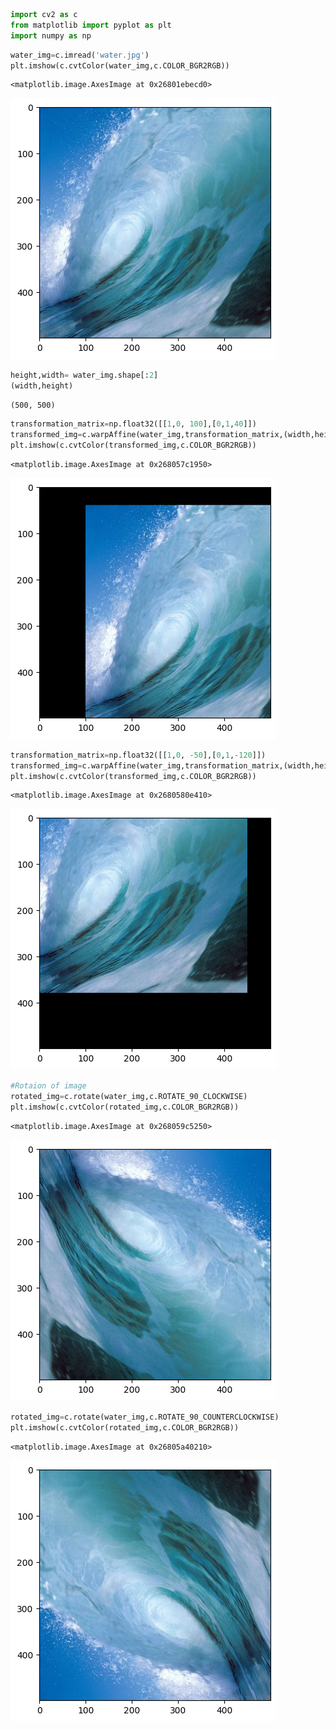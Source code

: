 ```python
import cv2 as c
from matplotlib import pyplot as plt
import numpy as np
```


```python
water_img=c.imread('water.jpg')
plt.imshow(c.cvtColor(water_img,c.COLOR_BGR2RGB))
```




    <matplotlib.image.AxesImage at 0x26801ebecd0>




    
![png](output_1_1.png)
    



```python
height,width= water_img.shape[:2]
(width,height)
```




    (500, 500)




```python
transformation_matrix=np.float32([[1,0, 100],[0,1,40]])
transformed_img=c.warpAffine(water_img,transformation_matrix,(width,height))
plt.imshow(c.cvtColor(transformed_img,c.COLOR_BGR2RGB))
```




    <matplotlib.image.AxesImage at 0x268057c1950>




    
![png](output_3_1.png)
    



```python
transformation_matrix=np.float32([[1,0, -50],[0,1,-120]])
transformed_img=c.warpAffine(water_img,transformation_matrix,(width,height))
plt.imshow(c.cvtColor(transformed_img,c.COLOR_BGR2RGB))
```




    <matplotlib.image.AxesImage at 0x2680580e410>




    
![png](output_4_1.png)
    



```python
#Rotaion of image
rotated_img=c.rotate(water_img,c.ROTATE_90_CLOCKWISE)
plt.imshow(c.cvtColor(rotated_img,c.COLOR_BGR2RGB))
```




    <matplotlib.image.AxesImage at 0x268059c5250>




    
![png](output_5_1.png)
    



```python
rotated_img=c.rotate(water_img,c.ROTATE_90_COUNTERCLOCKWISE)
plt.imshow(c.cvtColor(rotated_img,c.COLOR_BGR2RGB))
```




    <matplotlib.image.AxesImage at 0x26805a40210>




    
![png](output_6_1.png)
    



```python

```
